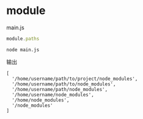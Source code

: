 # module

main.js

```javascript
module.paths
```

```shell
node main.js
```

输出

```shell
[
  '/home/username/path/to/project/node_modules',
  '/home/username/path/to/node_modules',
  '/home/username/path/node_modules',
  '/home/username/node_modules',
  '/home/node_modules',
  '/node_modules'
]
```